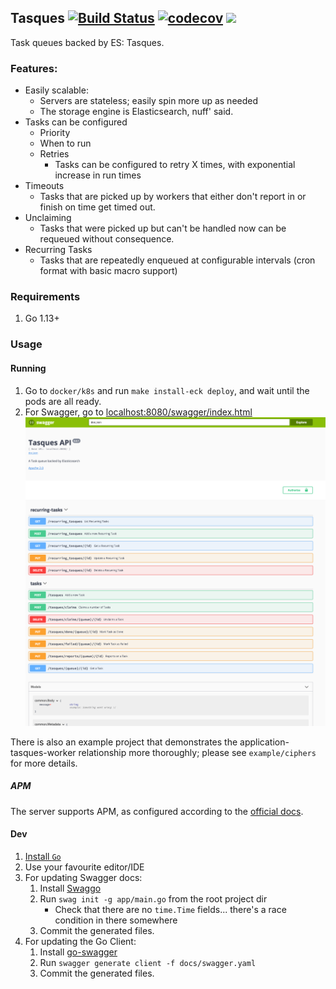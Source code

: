 ## Tasques [![Build Status](https://travis-ci.org/lloydmeta/tasques.svg?branch=master)](https://travis-ci.org/lloydmeta/tasques) [![codecov](https://codecov.io/gh/lloydmeta/tasques/branch/master/graph/badge.svg)](https://codecov.io/gh/lloydmeta/tasques) [![](https://images.microbadger.com/badges/commit/lloydmeta/tasques.svg)](https://microbadger.com/images/lloydmeta/tasques "tasques docker image details")

Task queues backed by ES: Tasques.

### Features:

- Easily scalable:
  - Servers are stateless; easily spin more up as needed
  - The storage engine is Elasticsearch, nuff' said.
- Tasks can be configured
  - Priority
  - When to run
  - Retries
    - Tasks can be configured to retry X times, with exponential increase in run times
- Timeouts
  - Tasks that are picked up by workers that either don't report in or finish on time get timed out.
- Unclaiming
  - Tasks that were picked up but can't be handled now can be requeued without consequence.
- Recurring Tasks
  - Tasks that are repeatedly enqueued at configurable intervals (cron format with basic macro support)

### Requirements

1. Go 1.13+

### Usage

#### Running

1. Go to `docker/k8s` and run `make install-eck deploy`, and wait until the pods are all ready.
2. For Swagger, go to [localhost:8080/swagger/index.html](http://localhost:8080/swagger/index.html)
    ![Swagger](swagger.png)

There is also an example project that demonstrates the application-tasques-worker relationship more thoroughly; please
see `example/ciphers` for more details.

##### APM

The server supports APM, as configured according to the [official docs](https://www.elastic.co/guide/en/apm/agent/go/current/getting-started.html#configure-setup).

#### Dev

1. [Install `Go`](https://golang.org/doc/install)
2. Use your favourite editor/IDE
3. For updating Swagger docs:
    1. Install [Swaggo](https://github.com/swaggo/swag#getting-started)
    2. Run `swag init -g app/main.go` from the root project dir
        * Check that there are no `time.Time` fields... there's a race condition in there somewhere
    3. Commit the generated files.
4. For updating the Go Client:
    1. Install [go-swagger](https://goswagger.io/generate/client.html)
    2. Run `swagger generate client -f docs/swagger.yaml`
    3. Commit the generated files.